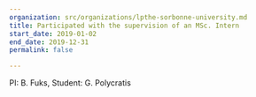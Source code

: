 ```yaml
---
organization: src/organizations/lpthe-sorbonne-university.md
title: Participated with the supervision of an MSc. Intern
start_date: 2019-01-02
end_date: 2019-12-31
permalink: false

---
```

PI: B. Fuks, Student: G. Polycratis